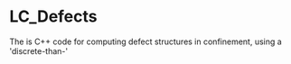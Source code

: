 # LC_Defects
The is C++ code for computing defect structures in confinement, using a 'discrete-than-'
